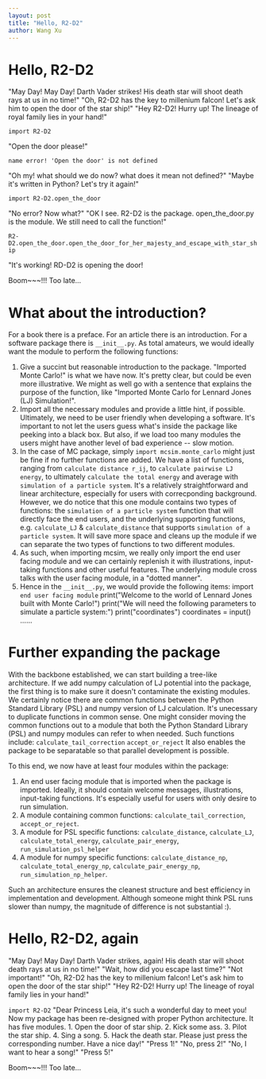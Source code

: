 ```yaml
---
layout: post
title: "Hello, R2-D2"
author: Wang Xu
---
```


# Hello, R2-D2

"May Day! May Day! Darth Vader strikes! His death star will shoot death rays at us in no time!"
"Oh, R2-D2 has the key to millenium falcon! Let's ask him to open the door of the star ship!"
"Hey R2-D2! Hurry up! The lineage of royal family lies in your hand!"

`import R2-D2`

"Open the door please!"

`name error! 'Open the door' is not defined`

"Oh my! what should we do now? what does it mean not defined?"
"Maybe it's written in Python? Let's try it again!"

`import R2-D2.open_the_door`

"No error? Now what?"
"OK I see. R2-D2 is the package. open_the_door.py is the module. We still need to call the function!"

`R2-D2.open_the_door.open_the_door_for_her_majesty_and_escape_with_star_ship`

"It's working! RD-D2 is opening the door!

Boom~~~!!! Too late...

# What about the introduction?

For a book there is a preface. For an article there is an introduction. For a software package there is `__init__.py`.
As total amateurs, we would ideally want the module to perform the following functions:
1. Give a succint but reasonable introduction to the package. "Imported Monte Carlo!" is what we have now. It's pretty clear, but could be even more illustrative. We might as well go with a sentence that explains the purpose of the function, like "Imported Monte Carlo for Lennard Jones (LJ) Simulation!".
2. Import all the necessary modules and provide a little hint, if possible. Ultimately, we need to be user friendly when developing a software. It's important to not let the users guess what's inside the package like peeking into a black box. But also, if we load too many modules the users might have another level of bad experience -- slow motion.
3. In the case of MC package, simply `import mcsim.monte_carlo` might just be fine if no further functions are added. We have a list of functions, ranging from `calculate distance r_ij`, to `calculate pairwise LJ energy`, to ultimately `calculate the total energy` and average with `simulation of a particle system`. It's a relatively straightforward and linear architecture, especially for users with correcponding background. However, we do notice that this one module contains two types of functions: the `simulation of a particle system` function that will directly face the end users, and the underlying supporting functions, e.g. `calculate_LJ` & `calculate_distance` that supports `simulation of a particle system`. It will save more space and cleans up the module if we can separate the two types of functions to two different modules.
4. As such, when importing mcsim, we really only import the end user facing module and we can certainly replenish it with illustrations, input-taking functions and other useful features. The underlying module cross talks with the user facing module, in a "dotted manner".
5. Hence in the `__init__.py`, we would provide the following items:
        import `end user facing module`
        print("Welcome to the world of Lennard Jones built with Monte Carlo!")
        print("We will need the following parameters to simulate a particle system:")
        print("coordinates")
        coordinates = input()
        ......

# Further expanding the package

With the backbone established, we can start building a tree-like architecture. If we add numpy calculation of LJ potential into the package, the first thing is to make sure it doesn't contaminate the existing modules. We certainly notice there are common functions between the Python Standard Library (PSL) and numpy version of LJ calculation. It's unecessary to duplicate functions in common sense. One might consider moving the common functions out to a module that both the Python Standard Library (PSL) and numpy modules can refer to when needed. Such functions include:
`calculate_tail_correction`
`accept_or_reject`
It also enables the package to be separatable so that parallel development is possible.

To this end, we now have at least four modules within the package:
1. An end user facing module that is imported when the package is imported. Ideally, it should contain welcome messages, illustrations, input-taking functions. It's especially useful for users with only desire to run simulation.
2. A module containing common functions: `calculate_tail_correction`, `accept_or_reject`.
3. A module for PSL specific functions: `calculate_distance`, `calculate_LJ`, `calculate_total_energy`, `calculate_pair_energy`, `run_simulation_psl_helper`
4. A module for numpy specific functions: `calculate_distance_np`, `calculate_total_energy_np`, `calculate_pair_energy_np`, `run_simulation_np_helper`.

Such an architecture ensures the cleanest structure and best efficiency in implementation and development. Although someone might think PSL runs slower than numpy, the magnitude of difference is not substantial :).

# Hello, R2-D2, again

"May Day! May Day! Darth Vader strikes, again! His death star will shoot death rays at us in no time!"
"Wait, how did you escape last time?"
"Not important!"
"Oh, R2-D2 has the key to millenium falcon! Let's ask him to open the door of the star ship!"
"Hey R2-D2! Hurry up! The lineage of royal family lies in your hand!"

`import R2-D2`
"Dear Princess Leia, it's such a wonderful day to meet you! Now my package has been re-designed with proper Python architecture. It has five modules. 1. Open the door of star ship. 2. Kick some ass. 3. Pilot the star ship. 4. Sing a song. 5. Hack the death star. Please just press the corresponding number. Have a nice day!"
"Press 1!"
"No, press 2!"
"No, I want to hear a song!"
"Press 5!"

Boom~~~!!! Too late...